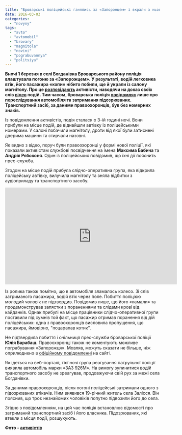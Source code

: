 ```yaml
---
title: "Броварські поліцейські ганялись за «Запорожцем» і вкрали з нього магнітолу – активісти"
date: 2016-03-03
categories: 
  - "novyny"
tags: 
  - "avto"
  - "avtomobil"
  - "brovary"
  - "magnitola"
  - "novini"
  - "pograbuvannya"
  - "politsiya"
---
```


**Вночі 1 березня в селі Богданівка Броварського району поліція влаштувала погоню за «Запорожцем». У результаті, водій легковика втік, його пасажира «копи» нібито побили, ще й украли із салону магнітолу. Про це [розповідають](https://www.facebook.com/permalink.php?story_fbid=481806865353618&id=100005729266954) активісти, наводячи на доказ своїх слів [відео](https://www.youtube.com/watch?v=C82UcQ9egMU) подій. Тим часом, броварська поліція [повідомляє](http://www.kv.npu.gov.ua/uk/publish/article/194694) лише про переслідування автомобіля та затримання підозрюваних. Транспортний засіб, за даними правоохоронців, був без номерних знаків.**

Із повідомлення активістів, подія сталася о 3-ій годині ночі. Вони прибули на місце подій, де віднайшли автівку із поліцейськими номерами. У салоні побачили магнітолу, дроти від якої були затиснені дверима машини та стирчали назовні.

Як видно з відео, поруч були правоохоронці у формі нової поліції, які показали активістам службові посвідчення на імена **Максима Бабича** та **Андрія Рябоконя**. Один із поліцейських повідомив, що їхні дії пояснить прес-служба.

Згодом на місце подій прибула слідчо-оперативна група, яка відкрила поліцейську автівку, вилучила магнітолу та зняла відбитки з аудіоприладу та транспортного засобу.

<iframe src="https://www.youtube.com/embed/C82UcQ9egMU" width="560" height="315" frameborder="0" allowfullscreen="allowfullscreen"></iframe>

Із ролика також помітно, що в автомобіля зламалось колесо. Зі слів затриманого пасажира, водій втік через поле. Побиття поліцією молодий чоловік не підтвердив. Повідомив лише, що його «ламали» та продемонстрував запястки з пораненнями та слідами крові від кайданків. Однак прибулі на місце працівники слідчо-оперативної групи поставили під сумнів той факт, що пасажир отримав поранення від дій поліцейських: одна з правоохоронців висловила пропущення, що пасажира, ймовірно, "поцарапав котик".

Не підтвердила побиття і очільниця прес-служби броварської поліції **Юлія Барабаш**. Правоохоронці також не коментують можливе пограбування «Запорожця». Мовляв, можуть сказати не більше, ніж оприлюднено в [офіційному повідомленні](http://www.kv.npu.gov.ua/uk/publish/article/194694) на сайті.

Як ідеться на веб-порталі, тієї ночі група реагування патрульної поліції виявила автомобіль марки «ЗАЗ 926М». На вимогу зупинитися водій транспортного засобу не зреагував, продовжуючи свій рух за межі села Богданівки.

За даними правоохоронців, після погоні поліцейські затримали одного з підозрюваних втікачів. Ним виявився 19-річний житель села Залісся. Він пояснив, що троє незнайомих чоловіків попутно підвозили його до села.

Згідно з повідомленням, на цей час поліція встановлює відомості про затриманий транспортний засіб і його власника. Підозрюваних, які втекли з місця події, розшукують.

**Фото - [активістів](https://www.facebook.com/permalink.php?story_fbid=481806865353618&id=100005729266954)**

